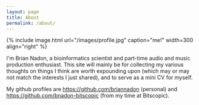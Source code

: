 ```yaml
---
layout: page
title: About
permalink: /about/
---
```


{% include image.html url="/images/profile.jpg" caption="me!" width=300 align="right" %}

I'm Brian Nadon, a bioinformatics scientist and part-time audio and music production enthusiast. This site will mainly be for collecting my various thoughts on things I think are worth expounding upon (which may or may not match the interests I just shared), and to serve as a mini CV for myself.

My github profiles are https://github.com/briannadon (personal) and https://github.com/bnadon-bitscopic (from my time at Bitscopic).